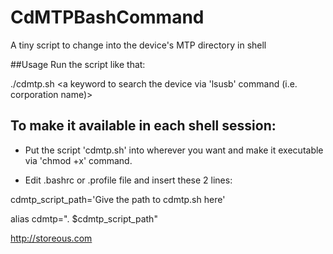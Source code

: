 # CdMTPBashCommand
A tiny script to change into the device's MTP directory in shell

##Usage
Run the script like that:

./cdmtp.sh \<a keyword to search the device via 'lsusb' command (i.e. corporation name)\>


## To make it available in each shell session:
- Put the script 'cdmtp.sh' into wherever you want and make it executable via 'chmod +x' command. 

- Edit .bashrc or .profile file and insert these 2 lines:

cdmtp_script_path='Give the path to cdmtp.sh here'

alias cdmtp=". $cdmtp_script_path"



http://storeous.com
